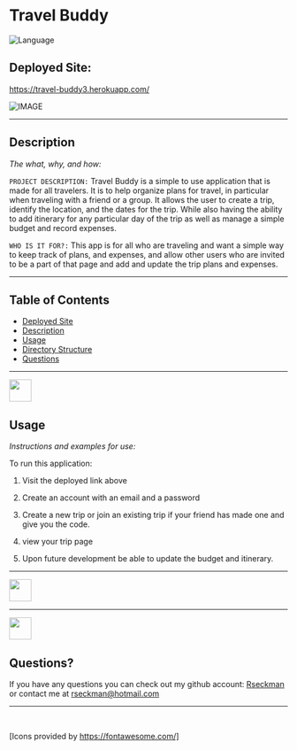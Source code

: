 # Travel Buddy
![Language](https://img.shields.io/static/v1?label=JavaScript&message=language&color=brightgreen)

## Deployed Site:
https://travel-buddy3.herokuapp.com/

![IMAGE](readMeImgs/img.png)

---

## Description

  *The what, why, and how:*

`PROJECT DESCRIPTION:` Travel Buddy is a simple to use application that is made for all travelers.  It is to help organize plans for travel, in particular when traveling with a friend or a group. It allows the user to create a trip, identify the location, and the dates for the trip.  While also having the ability to add itinerary for any particular day of the trip as well as manage a simple budget and record expenses.


`WHO IS IT FOR?:` This app is for all who are traveling and want a simple way to keep track of plans, and expenses, and allow other users who are invited to be a part of that page and add and update the trip plans and expenses.



  ---


## Table of Contents

  - [Deployed Site](#deployed-site)
  - [Description](#description)
  - [Usage](#usage)
  - [Directory Structure](#directory-structure)
  - [Questions](#questions)
 
 ---

<img src = "readMeImgs/laptop-house-solid.svg" width="40">


## Usage
  *Instructions and examples for use:*

To run this application:
1. Visit the deployed link above

2. Create an account with an email and a password

3. Create a new trip or join an existing trip if your friend has made one and give you the code.

4. view your trip page
5. Upon future development be able to update the budget and itinerary.
---

<img src = "readMeImgs/laptop-code-solid.svg" width="40">

---

<img src = "readMeImgs/question-circle-regular.svg" width="40">

## Questions?

  If you have any questions you can check out my github account: [Rseckman](https://github.com/Rseckman)
  or contact me at rseckman@hotmail.com

---
  <br>

  [Icons provided by https://fontawesome.com/]

